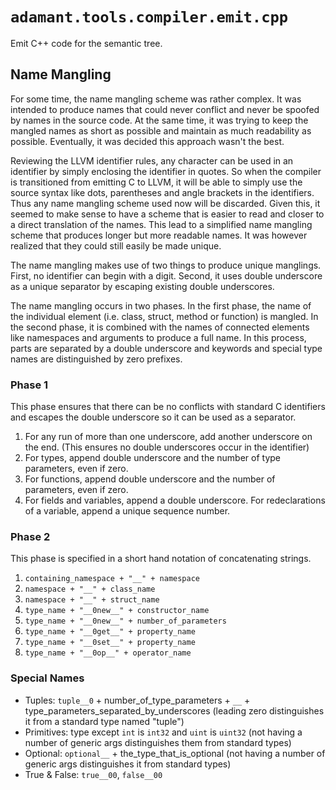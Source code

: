 # `adamant.tools.compiler.emit.cpp`

Emit C++ code for the semantic tree.

## Name Mangling

For some time, the name mangling scheme was rather complex. It was intended to produce names that could never conflict and never be spoofed by names in the source code. At the same time, it was trying to keep the mangled names as short as possible and maintain as much readability as possible. Eventually, it was decided this approach wasn't the best.

Reviewing the LLVM identifier rules, any character can be used in an identifier by simply enclosing the identifier in quotes. So when the compiler is transitioned from emitting C to LLVM, it will be able to simply use the source syntax like dots, parentheses and angle brackets in the identifiers. Thus any name mangling scheme used now will be discarded. Given this, it seemed to make sense to have a scheme that is easier to read and closer to a direct translation of the names. This lead to a simplified name mangling scheme that produces longer but more readable names. It was however realized that they could still easily be made unique.

The name mangling makes use of two things to produce unique manglings. First, no identifier can begin with a digit. Second, it uses double underscore as a unique separator by escaping existing double underscores.

The name mangling occurs in two phases. In the first phase, the name of the individual element (i.e. class, struct, method or function) is mangled. In the second phase, it is combined with the names of connected elements like namespaces and arguments to produce a full name. In this process, parts are separated by a double underscore and keywords and special type names are distinguished by zero prefixes.

### Phase 1

This phase ensures that there can be no conflicts with standard C identifiers and escapes the double underscore so it can be used as a separator.

1. For any run of more than one underscore, add another underscore on the end. (This ensures no double underscores occur in the identifier)
2. For types, append double underscore and the number of type parameters, even if zero.
3. For functions, append double underscore and the number of parameters, even if zero.
4. For fields and variables, append a double underscore. For redeclarations of a variable, append a unique sequence number.

### Phase 2

This phase is specified in a short hand notation of concatenating strings.

1. `containing_namespace + "__" + namespace`
2. `namespace + "__" + class_name`
3. `namespace + "__" + struct_name`
4. `type_name + "__0new__" + constructor_name`
5. `type_name + "__0new__" + number_of_parameters`
6. `type_name + "__0get__" + property_name`
7. `type_name + "__0set__" + property_name`
8. `type_name + "__0op__" + operator_name`

### Special Names

* Tuples: `tuple__0` + number_of_type_parameters + `__` + type_parameters_separated_by_underscores (leading zero distinguishes it from a standard type named "tuple")
* Primitives: type except `int` is `int32` and `uint` is `uint32` (not having a number of generic args distinguishes them from standard types)
* Optional: `optional__` + the_type_that_is_optional (not having a number of generic args distinguishes it from standard types)
* True & False: `true__00`, `false__00`
